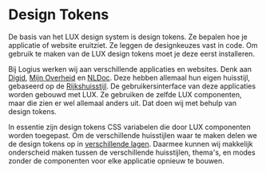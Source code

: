 # Design Tokens

[digid]: https://digid.nl/
[lagen]: /docs/design-tokens-lagen--docs
[mijn-overheid]: https://www.mijnoverheid.nl/
[nldoc]: https://www.digitoegankelijk.nl/nieuws/publicatietool-nldoc
[rijkshuisstijl]: https://www.rijkshuisstijl.nl/publiek

<!-- TODO: (LUX-27) linken "installeren" (einde vd paragraaf) naar installatiehandleiding -->

De basis van het LUX design system is design tokens. Ze bepalen hoe je applicatie of website eruitziet. Ze leggen de designkeuzes vast in code. Om gebruik te maken van de LUX design tokens moet je deze eerst installeren.

Bij Logius werken wij aan verschillende applicaties en websites. Denk aan [Digid][digid], [Mijn Overheid][mijn-overheid] en [NLDoc][nldoc]. Deze hebben allemaal hun eigen huisstijl, gebaseerd op de [Rijkshuisstijl][rijkshuisstijl]. De gebruikersinterface van deze applicaties worden gebouwd met LUX. Ze gebruiken de zelfde LUX componenten, maar die zien er wel allemaal anders uit. Dat doen wij met behulp van design tokens.

In essentie zijn design tokens CSS variabelen die door LUX componenten worden toegepast. Om de verschillende huisstijlen waar te maken delen we de design tokens op in [verschillende lagen][lagen]. Daarmee kunnen wij makkelijk onderscheid maken tussen de verschillende huisstijlen, thema's, en modes zonder de componenten voor elke applicatie opnieuw te bouwen.
